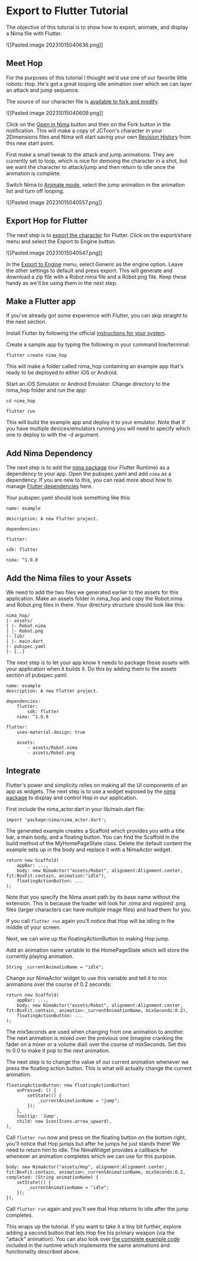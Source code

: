 # Export to Flutter Tutorial

The objective of this tutorial is to show how to export, animate, and display a Nima file with Flutter.

![[Pasted image 20231015040636.png]]

## Meet Hop

For the purposes of this tutorial I thought we'd use one of our favorite little robots: Hop. He's got a great looping idle animation over which we can layer an attack and jump sequence.

The source of our character file is [available to fork and modify](https://www.2dimensions.com/a/JuanCarlos/files/nima/hop/preview).

![[Pasted image 20231015040609.png]]

Click on the [Open in Nima](https://www.2dimensions.com/s/281-robot/nima) button and then on the Fork button in the notification. This will make a copy of JCToon's character in your 2Dimensions files and Nima will start saving your own [Revision History](https://www.2dimensions.com/learn/manual/revision_history) from this new start point.

First make a small tweak to the attack and jump animations. They are currently set to loop, which is nice for demoing the character in a shot, but we want the character to attack/jump and then return to idle once the animation is complete.

Switch Nima to [Animate mode](/nima/core-concepts#setup-and-animate-mode), select the jump animation in the animation list and turn off looping.

![[Pasted image 20231015040557.png]]
##  Export Hop for Flutter

The next step is to [export the character](/nima/export/export-to-engine) for Flutter. Click on the export/share menu and select the Export to Engine button.

![[Pasted image 20231015040547.png]]

In the [Export to Engine](/nima/export/export-to-engine) menu, select Generic as the engine option. Leave the other settings to default and press export. This will generate and download a zip file with a Robot.nima file and a Robot.png file. Keep these handy as we'll be using them in the next step.

## Make a Flutter app

If you've already got some experience with Flutter, you can skip straight to the next section.

Install Flutter by following the official [instructions for your system](https://flutter.io/get-started/install/).

Create a sample app by typing the following in your command line/terminal:

```
flutter create nima_hop
```

This will make a folder called nima_hop containing an example app that's ready to be deployed to either iOS or Android.

Start an iOS Simulator or Android Emulator. Change directory to the nima_hop folder and run the app:

```
cd nima_hop

flutter run
```

This will build the example app and deploy it to your emulator. Note that if you have multiple devices/emulators running you will need to specify which one to deploy to with the -d argument.

## Add Nima Dependency

The next step is to add the [nima package](https://pub.dartlang.org/packages/nima) (our Flutter Runtime) as a dependency to your app. Open the pubspec.yaml and add `nima` as a dependency. If you are new to this, you can read more about how to manage [Flutter dependencies](https://flutter.io/platform-plugins/) here.

Your pubspec.yaml should look something like this:
```
name: example

description: A new Flutter project.

dependencies:

flutter:

sdk: flutter

nima: ^1.0.0
```

## Add the Nima files to your Assets

We need to add the two files we generated earlier to the assets for this application. Make an assets folder in nima_hop and copy the Robot.nima and Robot.png files in there. Your directory structure should look like this:

```
nima_hop/
|- assets/
| |- Robot.nima
| |- Robot.png
|- lib/
| |- main.dart
|- pubspec.yaml
|- [..]
```

The next step is to let your app know it needs to package those assets with your application when it builds it. Do this by adding them to the assets section of pubspec.yaml:

```
name: example
description: A new Flutter project.

dependencies:
	flutter:
		sdk: flutter
	nima: ^1.0.0

flutter:
	uses-material-design: true
	
	assets:
		- assets/Robot.nima
		- assets/Robot.png
```

## Integrate

Flutter's power and simplicity relies on making all the UI components of an app as widgets. The next step is to use a widget exposed by the [nima package](https://pub.dartlang.org/packages/nima) to display and control Hop in our application.

First include the nima_actor.dart in your lib/main.dart file:

```
import 'package:nima/nima_actor.dart';
```

The generated example creates a Scaffold which provides you with a title bar, a main body, and a floating button. You can find the Scaffold in the build method of the MyHomePageState class. Delete the default content the example sets up in the body and replace it with a NimaActor widget.

```
return new Scaffold(
	appBar: ...,
	body: new NimaActor("assets/Robot", alignment:Alignment.center, fit:BoxFit.contain, animation:"idle"),
	floatingActionButton: ...
);
```

Note that you specify the Nima asset path by its base name without the extension. This is because the loader will look for .nima and required .png files (larger characters can have multiple image files) and load them for you.

If you call `flutter run` again you'll notice that Hop will be idling in the middle of your screen.

Next, we can wire up the floatingActionButton to making Hop jump.

Add an animation name variable to the HomePageState which will store the currently playing animation.

```
String _currentAnimatioName = "idle";
```

Change our NimaActor widget to use this variable and tell it to mix animations over the course of 0.2 seconds:

```
return new Scaffold(
	appBar: ...,
	body: new NimaActor("assets/Robot", alignment:Alignment.center, fit:BoxFit.contain, animation:_currentAnimationName, mixSeconds:0.2),
	floatingActionButton: ...
);
```

The mixSeconds are used when changing from one animation to another. The next animation is mixed over the previous one (imagine cranking the fader on a mixer or a volume dial) over the course of mixSeconds. Set this to 0.0 to make it pop to the next animation.

The next step is to change the value of our current animation whenever we press the floating action button. This is what will actually change the current animation.

```
floatingActionButton: new FloatingActionButton(
	onPressed: () {
		setState(() {
			_currentAnimationName = "jump";
		});
	},
	tooltip: 'Jump',
	child: new Icon(Icons.arrow_upward),
),
```

Call `flutter run` now and press on the floating button on the bottom right, you'll notice that Hop jumps but after he jumps he just stands there! We need to return him to idle. The NimaWidget provides a callback for whenever an animation completes which we can use for this purpose.

```
body: new NimaActor("assets/Hop", alignment:Alignment.center, fit:BoxFit.contain, animation:_currentAnimationName, mixSeconds:0.2, completed: (String animationName) {
	setState(() {
		_currentAnimationName = "idle";
	});
}),
```

Call `flutter run` again and you'll see that Hop returns to idle after the jump completes.

This wraps up the tutorial. If you want to take it a tiny bit further, explore adding a second button that lets Hop fire his primary weapon (via the "attack" animation). You can also look over [the complete example code](https://github.com/2d-inc/Nima-Flutter/blob/master/example/lib/main.dart) included in the runtime which implements the same animations and functionality described above.